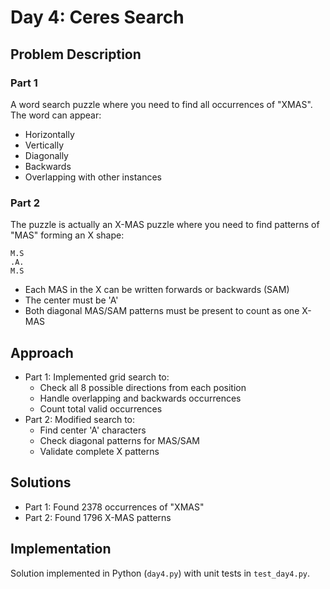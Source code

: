 # Day 4: Ceres Search

## Problem Description

### Part 1
A word search puzzle where you need to find all occurrences of "XMAS". The word can appear:
- Horizontally
- Vertically
- Diagonally
- Backwards
- Overlapping with other instances

### Part 2
The puzzle is actually an X-MAS puzzle where you need to find patterns of "MAS" forming an X shape:
```
M.S
.A.
M.S
```
- Each MAS in the X can be written forwards or backwards (SAM)
- The center must be 'A'
- Both diagonal MAS/SAM patterns must be present to count as one X-MAS

## Approach
- Part 1: Implemented grid search to:
  - Check all 8 possible directions from each position
  - Handle overlapping and backwards occurrences
  - Count total valid occurrences
- Part 2: Modified search to:
  - Find center 'A' characters
  - Check diagonal patterns for MAS/SAM
  - Validate complete X patterns

## Solutions
- Part 1: Found 2378 occurrences of "XMAS"
- Part 2: Found 1796 X-MAS patterns

## Implementation
Solution implemented in Python (`day4.py`) with unit tests in `test_day4.py`. 